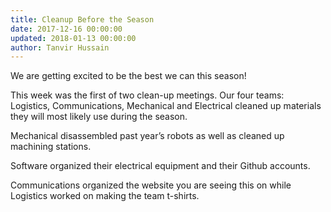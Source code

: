 ```yaml
---
title: Cleanup Before the Season
date: 2017-12-16 00:00:00
updated: 2018-01-13 00:00:00
author: Tanvir Hussain
---
```


We are getting excited to be the best we can this season!

This week was the first of two clean-up meetings. Our four teams:
Logistics, Communications, Mechanical and Electrical cleaned up materials they will most likely use during the season.

Mechanical disassembled past year’s robots as well as cleaned up machining stations.

Software organized their electrical equipment and their Github accounts.

Communications organized the website you are seeing this on while Logistics worked on making the team t-shirts.
